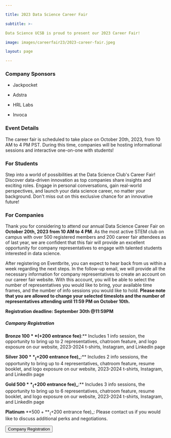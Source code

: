 ```yaml
---

title: 2023 Data Science Career Fair

subtitle: >-

Data Science UCSB is proud to present our 2023 Career Fair!

image: images/careerfair23/2023-career-fair.jpeg

layout: page

---
```


### Company Sponsors

- Jackpocket

- Adstra

- HRL Labs

- Invoca

### Event Details

The career fair is scheduled to take place on October 20th, 2023, from 10 AM to 4 PM PST. During this time, companies will be hosting informational sessions and interactive one-on-one with students!

### For Students

Step into a world of possibilities at the Data Science Club's Career Fair! Discover data-driven innovation as top companies share insights and exciting roles. Engage in personal conversations, gain real-world perspectives, and launch your data science career, no matter your background. Don't miss out on this exclusive chance for an innovative future!

### For Companies

Thank you for considering to attend our annual Data Science Career Fair on **October 20th, 2023 from 10 AM to 4 PM**. As the most active STEM club on campus with over 500 registered members and 200 career fair attendees as of last year, we are confident that this fair will provide an excellent opportunity for company representatives to engage with talented students interested in data science.

After registering on Eventbrite, you can expect to hear back from us within a week regarding the next steps. In the follow-up email, we will provide all the necessary information for company representatives to create an account on our career fair website. With this account, you will be able to select the number of representatives you would like to bring, your available time frames, and the number of info sessions you would like to hold. **Please note that you are allowed to change your selected timeslots and the number of representatives attending until 11:59 PM on October 10th.**

**Registration deadline: September 30th @11:59PM**

##### Company Registration

**Bronze $100** (+$200 entrance fee)**:** Includes 1 info session, the opportunity to bring up to 2 representatives, chatroom feature, and logo exposure on our website, 2023-2024 t-shirts, Instagram, and LinkedIn page

**Silver $300** _(+$200 entrance fee)_**:** Includes 2 info sessions, the opportunity to bring up to 4 representatives, chatroom feature, resume booklet, and logo exposure on our website, 2023-2024 t-shirts, Instagram, and LinkedIn page

**Gold $500** _(+$200 entrance fee)_**:** Includes 3 info sessions, the opportunity to bring up to 6 representatives, chatroom feature, resume booklet, and logo exposure on our website, 2023-2024 t-shirts, Instagram, and LinkedIn page

**Platinum** **$500+** _(+$200 entrance fee)_: Please contact us if you would like to discuss additional perks and negotiations.

<button  onclick = "window.location.href='https://www.eventbrite.com/e/2023-data-science-career-fair-tickets-670015062087';"> Company Registration </button>
